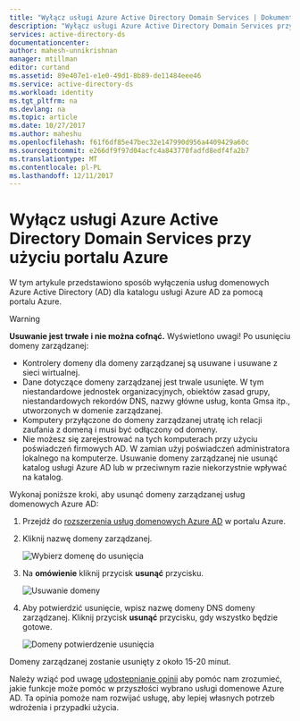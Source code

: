 ```yaml
---
title: "Wyłącz usługi Azure Active Directory Domain Services | Dokumentacja firmy Microsoft"
description: "Wyłącz usługi Azure Active Directory Domain Services przy użyciu portalu Azure"
services: active-directory-ds
documentationcenter: 
author: mahesh-unnikrishnan
manager: mtillman
editor: curtand
ms.assetid: 89e407e1-e1e0-49d1-8b89-de11484eee46
ms.service: active-directory-ds
ms.workload: identity
ms.tgt_pltfrm: na
ms.devlang: na
ms.topic: article
ms.date: 10/27/2017
ms.author: maheshu
ms.openlocfilehash: f61f6df85e47bec32e147990d956a4409429a60c
ms.sourcegitcommit: e266df9f97d04acfc4a843770fadfd8edf4fa2b7
ms.translationtype: MT
ms.contentlocale: pl-PL
ms.lasthandoff: 12/11/2017
---
```

# <a name="disable-azure-active-directory-domain-services-using-the-azure-portal"></a>Wyłącz usługi Azure Active Directory Domain Services przy użyciu portalu Azure
W tym artykule przedstawiono sposób wyłączenia usług domenowych Azure Active Directory (AD) dla katalogu usługi Azure AD za pomocą portalu Azure.

> [!WARNING]
> **Usuwanie jest trwałe i nie można cofnąć.**
> Wyświetlono uwagi! Po usunięciu domeny zarządzanej:
  * Kontrolery domeny dla domeny zarządzanej są usuwane i usuwane z sieci wirtualnej.
  * Dane dotyczące domeny zarządzanej jest trwale usunięte. W tym niestandardowe jednostek organizacyjnych, obiektów zasad grupy, niestandardowych rekordów DNS, nazwy główne usług, konta Gmsa itp., utworzonych w domenie zarządzanej.
  * Komputery przyłączone do domeny zarządzanej utratę ich relacji zaufania z domeną i musi być odłączony od domeny.
  * Nie możesz się zarejestrować na tych komputerach przy użyciu poświadczeń firmowych AD. W zamian użyj poświadczeń administratora lokalnego na komputerze.
Usuwanie domeny zarządzanej nie usunąć katalog usługi Azure AD lub w przeciwnym razie niekorzystnie wpływać na katalog.
>

Wykonaj poniższe kroki, aby usunąć domeny zarządzanej usług domenowych Azure AD:
1. Przejdź do [rozszerzenia usług domenowych Azure AD](https://portal.azure.com/#blade/HubsExtension/Resources/resourceType/Microsoft.AAD%2FdomainServices) w portalu Azure.
2. Kliknij nazwę domeny zarządzanej.

    ![Wybierz domenę do usunięcia](./media/getting-started/domain-services-delete-select-domain.png)

3. Na **omówienie** kliknij przycisk **usunąć** przycisku.

    ![Usuwanie domeny](./media/getting-started/domain-services-delete-domain.png)

4. Aby potwierdzić usunięcie, wpisz nazwę domeny DNS domeny zarządzanej. Kliknij przycisk **usunąć** przycisku, gdy wszystko będzie gotowe.

    ![Domeny potwierdzenie usunięcia](./media/getting-started/domain-services-delete-domain-confirm.png)

Domeny zarządzanej zostanie usunięty z około 15-20 minut.

Należy wziąć pod uwagę [udostępnianie opinii](active-directory-ds-contact-us.md) aby pomóc nam zrozumieć, jakie funkcje może pomóc w przyszłości wybrano usługi domenowe Azure AD. Ta opinia pomoże nam rozwijać usługę, aby lepiej własnych potrzeb wdrożenia i przypadki użycia.
